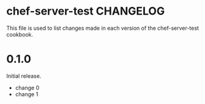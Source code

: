 # chef-server-test CHANGELOG

This file is used to list changes made in each version of the chef-server-test cookbook.

# 0.1.0

Initial release.

- change 0
- change 1

